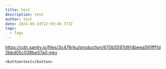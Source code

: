 ```yaml
---
title: test
description: test
author: test
date: 2024-05-24T22:59:40.771Z
tags:
  - Tags
---
```

<https://cdn.sanity.io/files/3c476rku/production/670b5597d914beea561fff1d2bbd05c038be57a0.mkv>

`<﻿button>test</button>`